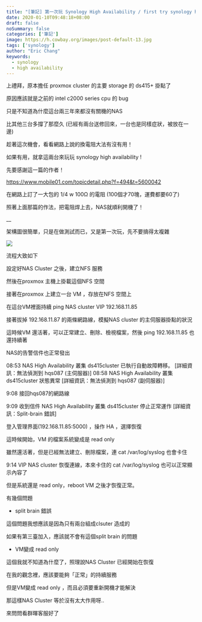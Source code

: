 ```yaml
---
title: "[筆記] 第一次玩 Synology High Availability / first try synology high availability"
date: 2020-01-10T09:48:18+08:00
draft: false
noSummary: false
categories: ['筆記']
image: https://h.cowbay.org/images/post-default-13.jpg
tags: ['synology']
author: "Eric Chang"
keywords:
  - synology
  - high availability
---
```


上禮拜，原本擔任 proxmox cluster 的主要 storage 的 ds415+ 掛點了

原因應該就是之前的 intel c2000 series cpu 的 bug

只是不知道為什麼這台兩三年來都沒有關機的NAS

比其他三台多撐了那麼久 (已經有兩台送修回來，一台也是同樣症狀，被放在一邊)

趁著這次機會，看看網路上說的換電阻大法有沒有用！

如果有用，就拿這兩台來玩玩 synology high availability !

<!--more-->

先要感謝這一篇的作者！

https://www.mobile01.com/topicdetail.php?f=494&t=5600042

在網路上訂了一大包的 1/4 w 100Ω 的電阻 (100個才70塊，運費都要60了)

照著上面那篇的作法，把電阻焊上去，NAS就順利開機了！

__

架構圖很簡單，只是在做測試而已，又是第一次玩，先不要搞得太複雜

![](https://i.imgur.com/k7IDZ4Y.png)

流程大致如下

設定好NAS Cluster 之後，建立NFS 服務

然後在proxmox 主機上掛載這個NFS 空間

接著在proxmox 上建立一台 VM ，存放在NFS 空間上

在這台VM裡面持續 ping NAS cluster VIP 192.168.11.85

接著拔掉 192.168.11.87 的兩條網路線，模擬NAS cluster 的主伺服器掛點的狀況

這時候VM 還活著，可以正常建立、刪除、檢視檔案，然後 ping 192.168.11.85 也還持續著

NAS的告警信件也正常發出

08:53 NAS High Availability 叢集 ds415cluster 已執行自動故障轉移。 [詳細資訊：無法偵測到 hqs087 (主伺服器)]
08:58 NAS High Availability 叢集 ds415cluster 狀態異常 [詳細資訊：無法偵測到 hqs087 (副伺服器)]

9:08 接回hqs087的網路線

9:09 收到信件 NAS High Availability 叢集 ds415cluster 停止正常運作 [詳細資訊：Split-brain 錯誤]

登入管理界面(192.168.11.85:5000) ，操作 HA ，選擇恢復

這時候開始，VM 的檔案系統變成是 read only

雖然還活著，但是已經無法建立、刪除檔案，連 cat /var/log/syslog 也會卡住

9:14 VIP NAS cluster 恢復連線，本來卡住的 cat /var/log/syslog 也可以正常顯示內容了

但是系統還是 read only，reboot VM 之後才恢復正常。

有幾個問題

* split brain 錯誤

這個問題我想應該是因為只有兩台組成clsuter 造成的

如果有第三臺加入，應該就不會有這個split brain 的問題

* VM變成 read only

這個我就不知道為什麼了，照理說NAS Cluster 已經開始在恢復

在我的觀念裡，應該要能夠「正常」的持續服務

但是VM變成 read only ，而且必須要重新開機才能解決

那這樣NAS Cluster 等於沒有太大作用呀..

來問問看群暉客服好了















